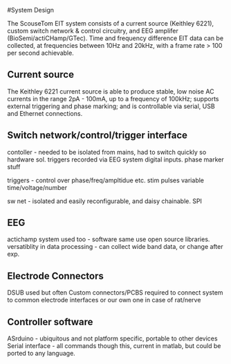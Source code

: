 #System Design

The ScouseTom EIT system consists of a current source (Keithley 6221), custom switch network & control circuitry, and EEG amplifer (BioSemi/actiCHamp/GTec). Time and frequency difference EIT data can be collected, at frequencies between 10Hz and 20kHz, with a frame rate > 100 per second achievable.

## Current source

The Keithley 6221 current source is able to produce stable, low noise AC currents in the range 2pA - 100mA, up to a frequency of 100kHz; supports external triggering and phase marking; and  is controllable via serial, USB and Ethernet connections. 


## Switch network/control/trigger interface

contoller - needed to be isolated from mains, had to switch quickly so hardware sol. triggers recorded via EEG system digital inputs. phase marker stuff

triggers - control over phase/freq/ampltidue etc. stim pulses variable time/voltage/number 

sw net - isolated and easily reconfigurable, and daisy chainable. SPI

## EEG

actichamp system used too - software same use open source libraries. versatiblity in data processing - can collect wide band data, or change after exp.

## Electrode Connectors

DSUB used but often Custom connectors/PCBS required to connect system to common electrode interfaces or our own one in case of rat/nerve

## Controller software

ASrduino - ubiquitous and not platform specific, portable to other devices
Serial interface - all commands though this, current in matlab, but could be ported to any language. 